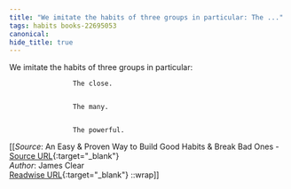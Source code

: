 ```yaml
---
title: "We imitate the habits of three groups in particular: The ..."
tags: habits books-22695053
canonical: 
hide_title: true
---
```


We imitate the habits of three groups in particular:
			
				
					The close.
				
				
					The many.
				
				
					The powerful.


[[_Source_: An Easy & Proven Way to Build Good Habits & Break Bad Ones - [Source URL](){:target="_blank"}<br>
_Author_: James Clear<br>
[Readwise URL](https://readwise.io/open/446271374){:target="_blank"}
::wrap]]